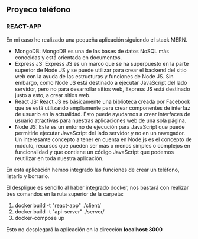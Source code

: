 ## Proyeco teléfono

### REACT-APP
En mi caso he realizado una pequeña aplicación siguiendo el stack MERN.

- MongoDB: MongoDB es una de las bases de datos NoSQL más conocidas y está orientada en documentos.
- Express JS: Express JS es un marco que se ha superpuesto en la parte superior de Node JS y se puede utilizar para crear el backend del sitio web con la ayuda de las estructuras y funciones de Node JS. Sin embargo, como Node JS está destinado a ejecutar JavaScript del lado servidor, pero no para desarrollar sitios web, Express JS está destinado justo a esto, a crear sitios web.
- React JS: React JS es básicamente una biblioteca creada por Facebook que se está utilizando ampliamente para crear componentes de interfaz de usuario en la actualidad. Esto puede ayudarnos a crear interfaces de usuario atractivas para nuestras aplicaciones web de una sola página.
- Node JS: Este es un entorno de ejecución para JavaScript que puede permitirle ejecutar JavaScript del lado servidor y no en un navegador. Un interesante concepto a tener en cuenta en Node.js es el concepto de módulo, recursos que pueden ser más o menos simples o complejos en funcionalidad y que contiene un código JavaScript que podemos reutilizar en toda nuestra aplicación.

En esta aplicación hemos integrado las funciones de crear un teléfono, listarlo y borrarlo.

El despligue es sencillo al haber integrado docker, nos bastará con realizar tres comandos en la ruta superior de la carpeta:

1. docker build -t "react-app" ./client/
2. docker build -t "api-server" ./server/
3. docker-compose up

Esto no desplegará la aplicación en la dirección **localhost:3000**

